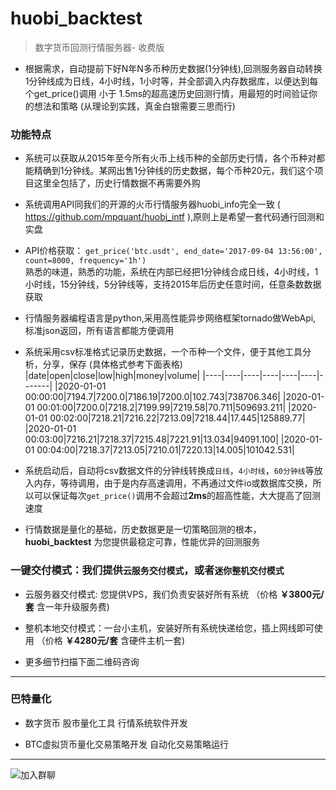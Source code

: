 # huobi_backtest
> 数字货币回测行情服务器- 收费版

* 根据需求，自动提前下好N年N多币种历史数据(1分钟线),回测服务器自动转换1分钟线成为日线，4小时线，1小时等，并全部调入内存数据库，以便达到每个get_price()调用 小于 1.5ms的超高速历史回测行情，用最短的时间验证你的想法和策略 (从理论到实践，真金白银需要三思而行) 

### 功能特点
* 系统可以获取从2015年至今所有火币上线币种的全部历史行情，各个币种对都能精确到1分钟线。某网出售1分钟线的历史数据，每个币种20元，我们这个项目这里全包括了，历史行情数据不再需要外购

* 系统调用API同我们的开源的火币行情服务器huobi_info完全一致 ( https://github.com/mpquant/huobi_intf ),原则上是希望一套代码通行回测和实盘

* API价格获取： `get_price('btc.usdt', end_date='2017-09-04 13:56:00', count=8000, frequency='1h')`   
  熟悉的味道，熟悉的功能，系统在内部已经把1分钟线合成日线，4小时线，1小时线，15分钟线，5分钟线等，支持2015年后历史任意时间，任意条数数据获取

* 行情服务器编程语言是python,采用高性能异步网络框架tornado做WebApi, 标准json返回，所有语言都能方便调用

* 系统采用csv标准格式记录历史数据，一个币种一个文件，便于其他工具分析，分享，保存 (具体格式参考下面表格)
    |date|open|close|low|high|money|volume|
    |----|----|----|----|----|----|-------|
    |2020-01-01 00:00:00|7194.7|7200.0|7186.19|7200.0|102.743|738706.346|
    |2020-01-01 00:01:00|7200.0|7218.2|7199.99|7219.58|70.711|509693.211|
    |2020-01-01 00:02:00|7218.21|7216.22|7213.09|7218.44|17.445|125889.77|
    |2020-01-01 00:03:00|7216.21|7218.37|7215.48|7221.91|13.034|94091.100|
    |2020-01-01 00:04:00|7218.37|7213.05|7210.01|7220.13|14.005|101042.531|

*  系统启动后，自动将csv数据文件的分钟线转换成`日线`，`4小时线`，`60分钟线`等放入内存，等待调用，由于是内存高速调用，不再通过文件io或数据库交换，所以可以保证每次`get_price()`调用不会超过**2ms**的超高性能，大大提高了回测速度

* 行情数据是量化的基础，历史数据更是一切策略回测的根本，**huobi_backtest** 为您提供最稳定可靠，性能优异的回测服务

### 一键交付模式：我们提供`云服务交付模式`，或者`迷你整机交付模式`
* 云服务器交付模式:  您提供VPS，我们负责安装好所有系统 （价格 **￥3800元/套** 含一年升级服务费)

* 整机本地交付模式：一台小主机，安装好所有系统快递给您，插上网线即可使用 （价格 **￥4280元/套** 含硬件主机一套)

* 更多细节扫描下面二维码咨询


----------------------------------------------------
### 巴特量化
* 数字货币 股市量化工具 行情系统软件开发

* BTC虚拟货币量化交易策略开发 自动化交易策略运行

----------------------------------------------------

![加入群聊](https://github.com/mpquant/huobi_intf/blob/main/img/qrcode.png) 
